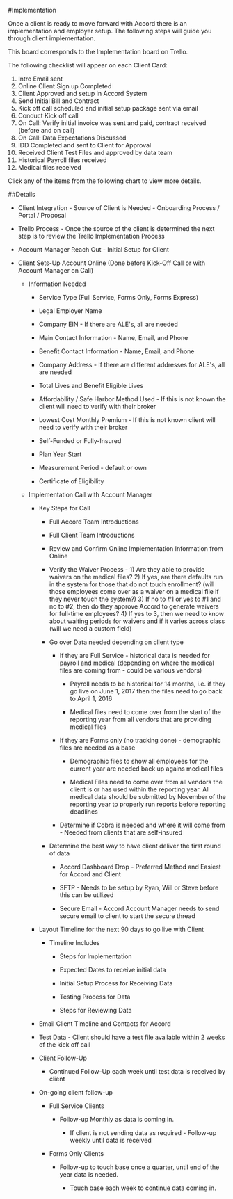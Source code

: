 #Implementation

Once a client is ready to move forward with Accord there is an implementation and employer setup. The following steps will guide you through client implementation.

This board corresponds to the Implementation board on Trello.

The following checklist will appear on each Client Card:

1. Intro Email sent
2. Online Client Sign up Completed
3. Client Approved and setup in Accord System
4. Send Initial Bill and Contract
5. Kick off call scheduled and initial setup package sent via email
6. Conduct Kick off call
7. On Call: Verify initial invoice was sent and paid, contract received (before and on call)
8. On Call: Data Expectations Discussed
9. IDD Completed and sent to Client for Approval
10. Received Client Test Files and approved by data team
11. Historical Payroll files received
12. Medical files received


Click any of the items from the following chart to view more details.




##Details

* Client Integration - Source of Client is Needed - Onboarding Process / Portal / Proposal

* Trello Process - Once the source of the client is determined the next step is to review the Trello Implementation Process

* Account Manager Reach Out - Initial Setup for Client

* Client Sets-Up Account Online \(Done before Kick-Off Call or with Account Manager on Call\)

  * Information Needed

    * Service Type \(Full Service, Forms Only, Forms Express\)

    * Legal Employer Name

    * Company EIN - If there are ALE's, all are needed

    * Main Contact Information - Name, Email, and Phone

    * Benefit Contact Information - Name, Email, and Phone

    * Company Address - If there are different addresses for ALE's, all are needed

    * Total Lives and Benefit Eligible Lives

    * Affordability / Safe Harbor Method Used - If this is not known the client will need to verify with their broker

    * Lowest Cost Monthly Premium - If this is not known client will need to verify with their broker

    * Self-Funded or Fully-Insured

    * Plan Year Start

    * Measurement Period - default or own

    * Certificate of Eligibility

  * Implementation Call with Account Manager

    * Key Steps for Call

      * Full Accord Team Introductions

      * Full Client Team Introductions

      * Review and Confirm Online Implementation Information from Online

      * Verify the Waiver Process - 1\) Are they able to provide waivers on the medical files? 2\) If yes, are there defaults run in the system for those that do not touch enrollment? \(will those employees come over as a waiver on a medical file if they never touch the system?\) 3\) If no to \#1 or yes to \#1 and no to \#2, then do they approve Accord to generate waivers for full-time employees? 4\) If yes to 3, then we need to know about waiting periods for waivers and if it varies across class \(will we need a custom field\)

      * Go over Data needed depending on client type

        * If they are Full Service - historical data is needed for payroll and medical \(depending on where the medical files are coming from - could be various vendors\)

          * Payroll needs to be historical for 14 months, i.e. if they go live on June 1, 2017 then the files need to go back to April 1, 2016

          * Medical files need to come over from the start of the reporting year from all vendors that are providing medical files

        * If they are Forms only \(no tracking done\) - demographic files are needed as a base

          * Demographic files to show all employees for the current year are needed back up agains medical files

          * Medical Files need to come over from all vendors the client is or has used within the reporting year. All medical data should be submitted by November of the reporting year to properly run reports before reporting deadlines

        * Determine if Cobra is needed and where it will come from - Needed from clients that are self-insured

      * Determine the best way to have client deliver the first round of data

        * Accord Dashboard Drop - Preferred Method and Easiest for Accord and Client

        * SFTP - Needs to be setup by Ryan, Will or Steve before this can be utilized

        * Secure Email - Accord Account Manager needs to send secure email to client to start the secure thread

    * Layout Timeline for the next 90 days to go live with Client

      * Timeline Includes

        * Steps for Implementation

        * Expected Dates to receive initial data

        * Initial Setup Process for Receiving Data

        * Testing Process for Data

        * Steps for Reviewing Data

    * Email Client Timeline and Contacts for Accord

    * Test Data - Client should have a test file available within 2 weeks of the kick off call

    * Client Follow-Up

      * Continued Follow-Up each week until test data is received by client

    * On-going client follow-up

      * Full Service Clients

        * Follow-up Monthly as data is coming in.

          * If client is not sending data as required - Follow-up weekly until data is received

      * Forms Only Clients

        * Follow-up to touch base once a quarter, until end of the year data is needed.

          * Touch base each week to continue data coming in.



